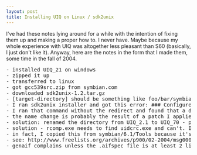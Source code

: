 ```yaml
---
layout: post
title: Installing UIQ on Linux / sdk2unix
---
```


I've had these notes lying around for a while with the intention of fixing them up and making a proper how to. I never have. Maybe because my whole experience with UIQ was altogether less pleasant than S60 (basically, I just don't like it). Anyway, here are the notes in the form that I made them, some time in the fall of 2004. 

<pre>- installed UIQ_21 on windows <br />- zipped it up <br />- transferred to linux <br />- got gcc539src.zip from symbian.com <br />- downloaded sdk2unix-1.2.tar.gz <br />- [target-directory] should be something like foo/bar/symbian/uiq_21 or foo/bar/symbian/6.1 for series 60 toolkit <br />- I ran sdk2unix installer and got this error: ### Configure, compile &amp; install mkdir obj cd obj; sh ../src/configure --prefix=../uiq_21 --target=arm-epoc-pe &gt;/dev/null 2&gt;&amp;1 Unexcpected error: aborting. <br />- I ran that command without the redirect and found that a directory name was different from what the installer expected, the directory expected was "Documentation/Packages/UIQ_70" the actual name was "Documentation/Packages/UIQ_2.1". <br />- the name change is probably the result of a patch I applied from Sony-Ericsson on the windows side <br />- solution: renamed the directory from UIQ_2.1 to UIQ_70 - problem: rcomp says: "Failed to write UIDs" <br />- solution - rcomp.exe needs to find uidcrc.exe and can't. I can't figure out how to set WINEPATH to point to paths outside the fake windows directory. So I did - cp uidcrc.exe ~/.wine/fake_windows/Windows/ <br />- in fact, I copied this from symbian/6.1/Tools because it's not even included in the uiq_21 distro!! <br />- see: http://www.freelists.org/archives/p900/02-2004/msg00009.html for a different solution <br />- genaif complains unless the .aifspec file is at least 2 lines apparently ...... </pre>
